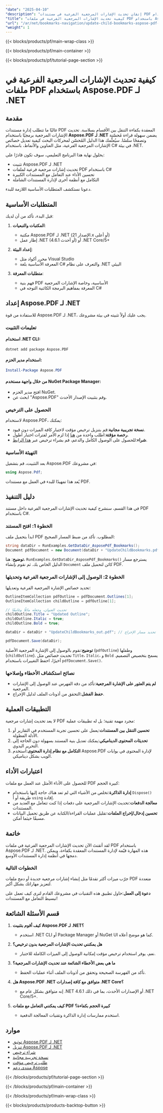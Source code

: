 ```yaml
---
"date": "2025-04-10"
"description": "إتقان تحديث الإشارات المرجعية الفرعية في مستندات PDF باستخدام Aspose.PDF لـ .NET. يغطي هذا الدليل التثبيت، وأمثلة التعليمات البرمجية، وأفضل الممارسات."
"title": "كيفية تحديث الإشارات المرجعية الفرعية في ملفات PDF باستخدام Aspose.PDF لـ .NET | دليل مُحسّن لمحركات البحث"
"url": "/ar/net/bookmarks-navigation/update-child-bookmarks-aspose-pdf-net/"
"weight": 1
---
```


{{< blocks/products/pf/main-wrap-class >}}

{{< blocks/products/pf/main-container >}}

{{< blocks/products/pf/tutorial-page-section >}}


# كيفية تحديث الإشارات المرجعية الفرعية في ملفات PDF باستخدام Aspose.PDF لـ .NET

## مقدمة

غالبًا ما تتطلب إدارة مستندات PDF المعقدة بكفاءة التنقل بين الأقسام بسلاسة. تحديث الإشارات المرجعية برمجيًا باستخدام **Aspose.PDF لـ .NET** يضمن سهولة قراءة مُحسّنة وتصفحًا سلسًا. سيُعلّمك هذا الدليل المُحسّن لمحركات البحث كيفية تعديل خصائص الإشارات المرجعية الفرعية، مثل العناوين والأنماط، باستخدام C# في بيئة .NET.

بحلول نهاية هذا البرنامج التعليمي، سوف تكون قادرًا على:
- تثبيت Aspose.PDF لـ .NET
- تحديث إشارات مرجعية فرعية لملفات PDF باستخدام C#
- تحسين الأداء عند التعامل مع المستندات الكبيرة
- التكامل مع أنظمة أخرى لإدارة المستندات الشاملة

دعونا نستكشف المتطلبات الأساسية اللازمة للبدء.

## المتطلبات الأساسية

قبل البدء، تأكد من أن لديك:

1. **المكتبات والتبعيات**:
   - مكتبة Aspose.PDF لـ .NET (الإصدار 21.x أو أعلى)
   - إطار عمل .NET (4.6.1 أو أحدث) أو .NET Core/5+

2. **إعداد البيئة**:
   - محرر أكواد مثل Visual Studio
   - المعرفة الأساسية بلغة C# والتعرف على نظام .NET البيئي

3. **متطلبات المعرفة**:
   - فهم بنية PDF الأساسية، وخاصة الإشارات المرجعية
   - المعرفة بمفاهيم البرمجة الكائنية التوجه في C#

## إعداد Aspose.PDF لـ .NET

للاستفادة من قوة Aspose.PDF لـ .NET، يجب عليك أولاً تثبيته في بيئة مشروعك.

### تعليمات التثبيت

#### استخدام .NET CLI:
```shell
dotnet add package Aspose.PDF
```

#### استخدام مدير الحزم:
```powershell
Install-Package Aspose.PDF
```

#### من خلال واجهة مستخدم NuGet Package Manager:
- افتح مدير الحزم NuGet.
- ابحث عن "Aspose.PDF" وقم بتثبيت الإصدار الأحدث.

### الحصول على الترخيص

لاستخدام Aspose.PDF، يمكنك:
- **نسخة تجريبية مجانية**:قم بتنزيل ترخيص مؤقت لاختبار كافة الميزات دون قيود.
- **رخصة مؤقتة**:اطلب واحدة من [هنا](https://purchase.aspose.com/temporary-license/) إذا لزم الأمر لفترات اختبار أطول.
- **شراء**:للحصول على الوصول الكامل والدعم، قم بشراء ترخيص عبر [هذا الرابط](https://purchase.aspose.com/buy).

### التهيئة الأساسية

بعد التثبيت، قم بتشغيل Aspose.PDF في مشروعك:

```csharp
using Aspose.Pdf;
```

يُعد هذا تمهيدًا للبدء في العمل مع مستندات PDF.

## دليل التنفيذ

في هذا القسم، سنشرح كيفية تحديث الإشارات المرجعية الفرعية داخل مستند PDF باستخدام C#.

### الخطوة 1: افتح المستند

ابدأ بتحميل ملف PDF المطلوب. تأكد من ضبط المسار الصحيح:

```csharp
string dataDir = RunExamples.GetDataDir_AsposePdf_Bookmarks();
Document pdfDocument = new Document(dataDir + "UpdateChildBookmarks.pdf");
```

**توضيح**: هنا، `RunExamples.GetDataDir_AsposePdf_Bookmarks()` يسترجع مسار الدليل الخاص بك. ثم نقوم بإنشاء `Document` كائن لتحميل ملف PDF.

### الخطوة 2: الوصول إلى الإشارات المرجعية الفرعية وتحديثها

تحديد خصائص الإشارة المرجعية الفرعية وتعديلها:

```csharp
OutlineItemCollection pdfOutline = pdfDocument.Outlines[1];
OutlineItemCollection childOutline = pdfOutline[1];

// تحديث العنوان، وجعله مائلًا وغامقًا
childOutline.Title = "Updated Outline";
childOutline.Italic = true;
childOutline.Bold = true;

dataDir = dataDir + "UpdateChildBookmarks_out.pdf"; // تحديد مسار الإخراج

pdfDocument.Save(dataDir);
```

**توضيح**:نقوم بالوصول إلى الإشارة المرجعية الأصلية (`pdfOutline`) وطفلها (`childOutline`). تحديث خصائص مثل `Title`، `Italic`، و `Bold` يسمح بتخصيص التصميم. أخيرًا، احفظ التغييرات باستخدام `pdfDocument.Save()`.

### نصائح استكشاف الأخطاء وإصلاحها

- **لم يتم العثور على الإشارة المرجعية**:تأكد من دقة الفهرس عند الوصول إلى الإشارات المرجعية.
- **حفظ الفشل**:التحقق من أذونات الملف لدليل الإخراج.

## التطبيقات العملية

لا يعد تحديث إشارات مرجعية PDF مجرد مهمة تقنية؛ بل له تطبيقات عملية:

1. **تحسين التنقل بين المستندات**:يعمل على تحسين تجربة المستخدم في التقارير أو الأدلة المطولة.
2. **تحديثات المحتوى الديناميكي**:يمكنك تعديل بنية المستند بسهولة دون الحاجة إلى التحرير اليدوي.
3. **التكامل مع نظام إدارة المحتوى**:استخدم Aspose.PDF لإدارة المحتوى في بوابات الويب بشكل ديناميكي.

## اعتبارات الأداء

للحصول على الأداء الأمثل عند العمل مع ملفات PDF كبيرة الحجم:

- **إدارة الذاكرة**:تخلص من الأشياء التي لم تعد هناك حاجة إليها باستخدام `Dispose()` طريقة أو أ `using` إفادة.
- **معالجة الدفعات**:تحديث الإشارات المرجعية على دفعات إذا كنت تتعامل مع العديد من المستندات.
- **تحسين إدخال/إخراج الملفات**:تقليل عمليات القراءة/الكتابة عن طريق تحميل البيانات مسبقًا حيثما أمكن.

## خاتمة

لقد أتقنتَ الآن تحديث الإشارات المرجعية الفرعية في ملفات PDF باستخدام Aspose.PDF لـ .NET. هذه المهارة قيّمة لإدارة المستندات المعقدة بكفاءة، ويمكن دمجها في أنظمة إدارة المستندات الأوسع.

### الخطوات التالية

جرّب ميزات أكثر تقدمًا مثل إنشاء إشارات مرجعية جديدة أو دمج ملفات PDF متعددة لتعزيز مهاراتك بشكل أكبر.

**دعوة إلى العمل**:حاول تطبيق هذه التقنيات في مشروعك القادم لترى كيف تعمل على تبسيط التعامل مع المستندات!

## قسم الأسئلة الشائعة

1. **كيف أقوم بتثبيت Aspose.PDF لـ .NET؟**
   - استخدم .NET CLI أو Package Manager أو NuGet UI كما هو موضح أعلاه.

2. **هل يمكنني تحديث الإشارات المرجعية بدون ترخيص؟**
   - نعم، يوفر استخدام ترخيص مؤقت إمكانية الوصول إلى الميزات الكاملة للاختبار.

3. **ما هي بعض الأخطاء الشائعة عند تحديث الإشارات المرجعية؟**
   - تأكد من الفهرسة الصحيحة وتحقق من أذونات الملف أثناء عمليات الحفظ.

4. **هل Aspose.PDF .NET متوافق مع كافة إصدارات .NET Core؟**
   - إنه متوافق بشكل عام مع .NET 4.6.1 أو الإصدارات الأحدث، بما في ذلك .NET Core/5+.

5. **كيف يمكنني التعامل مع ملفات PDF كبيرة الحجم بكفاءة؟**
   - استخدم ممارسات إدارة الذاكرة وتقنيات المعالجة الدفعية.

## موارد

- [توثيق Aspose.PDF لـ .NET](https://reference.aspose.com/pdf/net/)
- [تنزيل Aspose.PDF لـ .NET](https://releases.aspose.com/pdf/net/)
- [شراء ترخيص](https://purchase.aspose.com/buy)
- [نسخة تجريبية مجانية](https://releases.aspose.com/pdf/net/)
- [طلب ترخيص مؤقت](https://purchase.aspose.com/temporary-license/)
- [منتدى دعم Aspose](https://forum.aspose.com/c/pdf/10)

{{< /blocks/products/pf/tutorial-page-section >}}

{{< /blocks/products/pf/main-container >}}

{{< /blocks/products/pf/main-wrap-class >}}

{{< blocks/products/products-backtop-button >}}